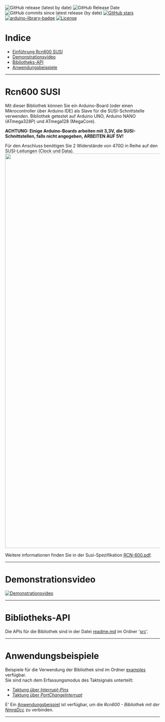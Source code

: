 ![GitHub release (latest by date)](https://img.shields.io/github/v/release/TheFidax/Rcn600)
![GitHub Release Date](https://img.shields.io/github/release-date/TheFidax/Rcn600?color=blue&label=last%20release)<br/>
![GitHub commits since latest release (by date)](https://img.shields.io/github/commits-since/TheFidax/Rcn600/latest?color=orange)
[![GitHub stars](https://img.shields.io/github/stars/TheFidax/Rcn600)](https://github.com/TheFidax/Rcn600/stargazers)<br/>
[![arduino-library-badge](https://www.ardu-badge.com/badge/Rcn600.svg)](https://www.ardu-badge.com/Rcn600)
[![License](https://img.shields.io/github/license/TheFidax/Rcn600)](#)

# Indice
* [Einführung Rcn600 SUSI](#Rcn600-SUSI)
* [Demonstrationsvideo](#Video-Presentazione)
* [Bibliotheks-API](#API-Libreria)
* [Anwendungsbeispiele](#Esempi-di-Utilizzo)

------------

# Rcn600 SUSI
Mit dieser Bibliothek können Sie ein Arduino-Board (oder einen Mikrocontroller über Arduino IDE) als Slave für die SUSI-Schnittstelle verwenden.
Bibliothek getestet auf Arduino UNO, Arduino NANO (ATmega328P) und ATmega128 (MegaCore).</br>

**ACHTUNG: Einige Arduino-Boards arbeiten mit 3,3V, die SUSI-Schnittstellen, falls nicht angegeben, ARBEITEN AUF 5V!** 

Für den Anschluss benötigen Sie 2 Widerstände von 470Ω in Reihe auf den SUSI-Leitungen (Clock und Data).<br/>
<img src="https://github.com/TheFidax/Rcn600/blob/master/wiring.png" width="1280">

Weitere informationen finden Sie in der Susi-Spezifikation [RCN-600.pdf](https://github.com/TheFidax/Rcn600/blob/master/RCN-600.pdf).

------------

# Demonstrationsvideo
[![Demonstrationsvideo](https://img.youtube.com/vi/VzgkDouOvCY/0.jpg)](http://www.youtube.com/watch?v=VzgkDouOvCY)

------------

# Bibliotheks-API
Die APIs für die Bibliothek sind in der Datei [readme.md](https://github.com/TheFidax/Rcn600/blob/master/src/readme.md) im Ordner '[src](https://github.com/TheFidax/Rcn600/tree/master/src)'.</br>

------------

# Anwendungsbeispiele
Beispiele für die Verwendung der Bibliothek sind im Ordner [examples](https://github.com/TheFidax/Rcn600/tree/master/examples) verfügbar.</br>
Sie sind nach dem Erfassungsmodus des Taktsignals unterteilt:</br>
- [Taktung über *Interrupt-Pins*](https://github.com/TheFidax/Rcn600/tree/master/examples/Slave_Interrupt)
- [Taktung über *PortChangeInterrupt*](https://github.com/TheFidax/Rcn600/tree/master/examples/Slave_PortChangeInterrupt)

E' Ein [Anwendungsbeispiel](https://github.com/TheFidax/Rcn600/tree/master/examples/Slave_Rcn600_to_NmraDcc) ist verfügbar, um die *Rcn600 - Bibliothek mit der [NmraDcc](https://github.com/mrrwa/NmraDcc)* zu verbinden.</br>

------------
